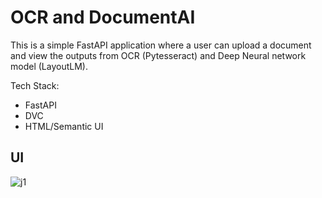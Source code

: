 # OCR and DocumentAI

This is a simple FastAPI application where a user can upload a document and view the outputs from OCR (Pytesseract) and Deep Neural network model (LayoutLM).

Tech Stack:
- FastAPI
- DVC
- HTML/Semantic UI

## UI

![j1](https://user-images.githubusercontent.com/22027039/119569803-8a2c0800-bdaf-11eb-8175-7115b4e11964.PNG)
